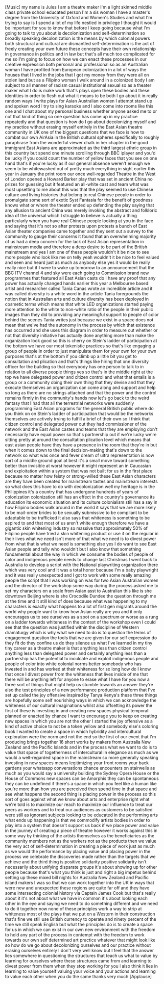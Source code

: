 
[Music]
my name is Jules I am a theatre maker
I&#39;m a light skinned middle class private
school educated person I&#39;m a sis woman I
have a master&#39;s degree from the
University of Oxford and Women&#39;s Studies
and what I&#39;m trying to say is I spend a
lot of my life nestled in privilege I
thought it would be important for you to
know that before I keep going because
what I&#39;m going to talk to you about is
decolonization and self-determination so
broadly speaking decolonization is the
means by which colonial powers both
structural and cultural are dismantled
self-determination is the act of freely
creating your own future these concepts
have their own relationship in
governance in politics and in law but
that&#39;s all much too complicated for me
so I&#39;m going to focus on how we can
enact these processes in our creative
expression both personal and
professional
so as an Australian woman I have
profited from European colonization in a
lot of ways the houses that I lived in
the jobs that I got my money from they
were all on stolen land but as a
Filipino woman I walk around in a
colonized body I am subject to all
manner of racism casual institutional
sexual so as a theater maker what I do
is make work that&#39;s plays open these
bodies and these identities in order to
flesh out what it means to be both I go
about it in really random ways I write
plays for Asian Australian women I
attempt stand up and spoken word I try
to sing karaoke and I also come into
rooms like this one and I chat about my
personal business whether anyone asked
me to or not that kind of thing
so one question has come up in my
practice repeatedly and that question is
how do I go about decolonizing myself
and my practice without erasing myself
entirely in the East Asian theatre
community in
UK one of the biggest questions that we
face is how to combat our own AirAsia in
the British cultural spheres
specifically to roughly paraphrase from
the wonderful viewer chalk in her
chapter in the good immigrant East
Asians are approximated as the third
largest ethnic group in this country but
spend one minute scrolling through BBC
iplayer and you&#39;d be lucky if you could
count the number of yellow faces that
you see on one hand that&#39;s if you&#39;re
lucky as if our general absence weren&#39;t
enough we seem to be whitewashed out of
pretty much everything in sight earlier
this year in January the print room our
once well-regarded Theatre in the West
of London opened a Howard Barker play
that was set in ancient China no prizes
for guessing but it featured an
all-white cast and team what was most
upsetting to me about this was that the
play seemed to use Chinese culture and
living histories that belong to real
Chinese people in order to promulgate
some sort of exotic Syst Fantasia for
the benefit of goodness knows what or
whom the theater ended up defending the
play saying that any allusion to ancient
China was merely invoking the abstract
and folkloric idea of the universal
which I struggle to believe is actually
a thing
particularly when you have real Chinese
people looking at you in the face and
saying that it&#39;s not so after protests
upon protests a bunch of East Asian
theater companies came together and they
sent out a survey to the community to
gauge their concerns it found that an
overwhelming majority of us had a deep
concern for the lack of East Asian
representation in mainstream media and
therefore a deep desire to be part of
the British mainstream and yes I am one
of these people wouldn&#39;t it be nice to
see more people who look like me on
telly yeah wouldn&#39;t it be nice to feel
valued and seen and heard just as much
as anybody else yes it would be really
really nice but if I were to wake up
tomorrow to an announcement that the BBC
ITV channel 4 and sky were each going to
Commission brand new programmes that
featured all East Asian casts do I have
any proof that any power has actually
changed hands earlier this year a
Melbourne based artist and researcher
called Tania Canas wrote an incredible
article and it was called diversity is a
white word in the article Tania
foregrounds the notion that in
Australian arts and culture diversity
has been deployed in cosmetic terms
which means that white LED organizations
started paying more attention to the
white to non-white ratio of the people
in their public images than they did to
providing any meaningful support to
people of color behind the scenes
Tania writes just because we exist in a
space does not mean that we&#39;ve had the
autonomy in the process by which that
existence has occurred and she uses this
diagram in order to measure out whether
or not that diversity initiative has
actually done anything more than make
the organization look good so this is
cherry on Stein&#39;s ladder of
participation at the bottom we have our
most tokenistic practices so that&#39;s like
engaging a group of people in order to
just manipulate them for your own
for your own purposes that&#39;s at the
bottom if you climb up a little bit you
get to consultation and plication and
that&#39;s things like hiring that one
diversity officer for the building so
that everybody has one person to talk to
in relation to all diverse people things
yes so that&#39;s in the middle right at the
top we have delegated power and citizen
control and what that entails is a group
or a community doing their own thing
that they devise and that they execute
themselves an organization can come
along and support and help so long as
there are no strings attached and that
the power and the control remains firmly
in the community&#39;s hands now let&#39;s go
back to the weird fantasy that I had
that all the terrestrial networks were
suddenly programming East Asian programs
for the general British public where do
you think on on Stein&#39;s ladder of
participation that would be the networks
themselves are actively trying to
fulfill a brief of their own so I think
that citizen control and delegated power
out they had commissioner of the network
and the East Asian castes and teams that
they are employing don&#39;t necessarily
have equal power
so that&#39;s partnership out if we&#39;re lucky
we&#39;re sitting pretty at around the
consultation plication level which means
that east asian people have they have a
presence in the room that they&#39;re in but
when it comes down to the final
decision-making that&#39;s down to the
network so what was once and fever dream
of ultra representation is now sort of a
middle ground goal at best it&#39;s a small
move toward something better than
invisible at worst however it might
represent an in Caucasian and
exploitation within a system that was
not built for us in the first place
because no matter how feisty or
strong-willed these East Asian
characters are they have been created
for mainstream tastes and mainstream
interests so what does this have to do
with decolonization well my heritage is
in the Philippines it&#39;s a country that
has undergone
hundreds of years of colonization
colonization still has an effect in the
country&#39;s governance its
education its economic situation and its
culture colonialism still has a say in
how Filipino bodies walk around in the
world it says that we are more likely to
be mail-order brides to be sexually
submissive to be compliant to be
adaptable to be trafficked it also says
that whiteness is something to be
aspired to and that most of us aren&#39;t
white enough therefore we have a
gigantic skin whitening industry so
massive that approximately 50% of
Filipino people have tried a skin
whitening product or use it on the
regular in their lives what we need
isn&#39;t more of that what we need is to
divest power from what that is what we
need is something else yes I do want to
see East Asian people and telly
who wouldn&#39;t but I also know that
something fundamental about the way in
which we consume the bodies of people of
color and indigenous people needs to
change last Christmas I went back to
Australia to develop a script with the
National playwriting organization there
which was very cool and it was a total
honor because I&#39;m a baby playwright and
it was really unexpected and I got to
work with some really amazing people the
script that I was working on was for two
Asian Australian women and the director
of the workshop some way during the
process asked me to set my characters on
a scale from Asian asst to Australian
this like is she downtown Beijing where
is she Crocodile Dundee
the question through me at the time and
it still kind of does because what was
happening to my characters is exactly
what happens to a lot of first gen
migrants around the world why people
want to know how Asian really are you
and it only encourages us to see
ourselves as a spot on a spectrum or
worse as a rung on a ladder towards
whiteness in the context of the workshop
even I could see that the question was
justified within the discipline of
Western dramaturgy which is why what we
need to do is to question the terms of
engagement question the tools that we
are given for our self expression do
they fit do they confine us do they
silence us
what I&#39;ve learned in my tiny tiny career
as a theatre maker is that anything less
than citizen control anything less than
delegated power and certainly anything
less than a partnership has the
potential to inculcate and exploit
indigenous people and people of color
into white colonial norms better
somebody who has invested in and has
worked at their whiteness for so long
how do I know that once I divest power
from the whiteness that lives inside of
me that there will be anything left for
anyone to erase what I have for you now
a three sort of things that might help
us stumble towards an answer they&#39;re
also the test principles of a new
performance production platform that
I&#39;ve set up called the joy offensive
inspired by Tanya Kenya&#39;s these three
things are hopefully some self
nourishing ways in which we can
acknowledge the whiteness of our
cultural imaginations whilst also
offsetting its power the first of these
is investing in and creating new spaces
physical temporal planned or enacted by
chance I want to encourage you to keep
on creating new spaces in which you are
not the other I started the joy
offensive as a kind of active choice to
not be a token yellow and somebody
else&#39;s coloring book I wanted to create
a space in which hybridity and
intercultural exploration were the norm
and not the end
so the first of our event that I&#39;m
producing brings together 16 short works
by makers from Australia New Zealand and
the Pacific Islands and in the process
what we want to do is to value that
space of togetherness of intercultural
in elegance as much as we would a
well-regarded space in the mainstream so
more generally speaking investing in new
spaces means legitimizing your front
rooms your back gardens your whatsapp
conversations chance encounters on
stairwells as much as you would say a
university building the Sydney Opera
House or the House of Commons new spaces
can be Amorphis they can be spontaneous
they can be undefined if there&#39;s a space
in which you feel like a human like
you&#39;re more than how you are perceived
then spend time in that space and see
what happens the second thing is placing
power in the process so this sort of
goes against what we know about arts and
enterprise right what we&#39;re told is to
maximize our reach to maximize our
influence to treat our peers as workers
and to treat our audiences as customers
to be satisfied were still as ignorant
subjects looking to be educated in the
performing arts what ends up happening
is that we commodify artists bodies in
order to play into a system that doesn&#39;t
support us back if we place power and
value in the journey of creating a piece
of theatre however it works against this
in some way by thinking of the artists
themselves as the beneficiaries as the
community members not as the workers not
as the products then we value the very
act of self-determination in creating a
piece of work just as much as we would
the performance by placing value and
placing power in the process we
celebrate the discoveries made rather
than the targets that we achieve and the
third thing is positive solidarity
positive solidarity isn&#39;t necessarily
about unifying disparate groups
it&#39;s about showing up for other people
because that&#39;s what you think is just
and right a big impetus behind setting
up these mixed bill nights for Australia
New Zealand and Pacific island makers I
was so that we can work together into
the UK in ways that were new and
unexpected these regions are quite far
off and they have some intersecting
colonial history via Captain James Cook
but that&#39;s really about it it&#39;s not
about what we have in common it&#39;s about
looking each other in the eye and saying
we need to do something different and we
need to do it together now none of these
principles work a way to strip at
whiteness most of the plays that we put
on a Western in their construction
that&#39;s fine
we still use British currency to operate
and ninety percent of the time we still
speak English but what the principles do
is to create a space for us in which we
can exist in our own new environment
with the freedom to hold any part of the
process in contempt with the freedom to
work towards our own self determined art
practice whatever that might look like
so how do we go about decolonizing
ourselves and our practice without
erasing ourselves entirely I don&#39;t very
well know but I feel that the answer
lies somewhere in questioning the
structures that teach us what to value
by learning for ourselves where these
structures came from and learning to
divest power from them when they stop
working for you I also think it lies in
learning to value yourself valuing your
voice and your actions and learning to
value each other when you do the same
thanks very much
[Applause]

